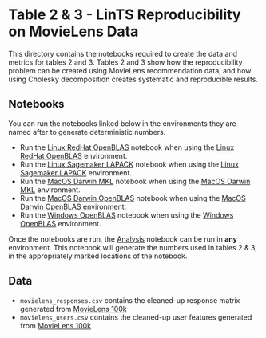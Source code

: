 # Table 2 & 3 - LinTS Reproducibility on MovieLens Data

This directory contains the notebooks required to create the data and metrics for tables 2 and 3.
Tables 2 and 3 show how the reproducibility problem can be created using MovieLens recommendation data, and how using Cholesky decomposition creates systematic and reproducible results.

## Notebooks
You can run the notebooks linked below in the environments they are named after to generate deterministic numbers.

- Run the [Linux RedHat OpenBLAS](LinuxRedHat_OpenBLAS.ipynb) notebook when using the [Linux RedHat OpenBLAS](../environments/LinuxRedHat_OpenBLAS) environment.
- Run the [Linux Sagemaker LAPACK](LinuxSagemaker_LAPACK.ipynb) notebook when using the [Linux Sagemaker LAPACK](../environments/LinuxSagemaker_LAPACK) environment.
- Run the [MacOS Darwin MKL](MacOSDarwin_MKL.ipynb) notebook when using the [MacOS Darwin MKL](../environments/MacOSDarwin_MKL) environment.
- Run the [MacOS Darwin OpenBLAS](MacOSDarwin_OpenBLAS.ipynb) notebook when using the [MacOS Darwin OpenBLAS](../environments/MacOSDarwin_OpenBLAS) environment.
- Run the [Windows OpenBLAS](Windows_OpenBLAS.ipynb) notebook when using the [Windows OpenBLAS](../environments/Windows_OpenBLAS) environment.

Once the notebooks are run, the [Analysis](Analysis.ipynb) notebook can be run in **any** environment.
This notebook will generate the numbers used in tables 2 & 3, in the appropriately marked locations of the notebook.

## Data
- `movielens_responses.csv` contains the cleaned-up response matrix generated from [MovieLens 100k](https://grouplens.org/datasets/movielens/100k/)
- `movielens_users.csv` contains the cleaned-up user features generated from [MovieLens 100k](https://grouplens.org/datasets/movielens/100k/)
